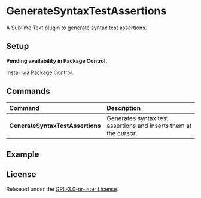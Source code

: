 # GenerateSyntaxTestAssertions

A Sublime Text plugin to generate syntax test assertions.

## Setup

**Pending availability in Package Control.**

Install via [Package Control](https://packagecontrol.io/packages/GenerateSyntaxTestAssertions).

## Commands

Command                          | Description
:--------------------------------| :----------
**GenerateSyntaxTestAssertions** | Generates syntax test assertions and inserts them at the cursor.

## Example

## License

Released under the [GPL-3.0-or-later License](LICENSE).
